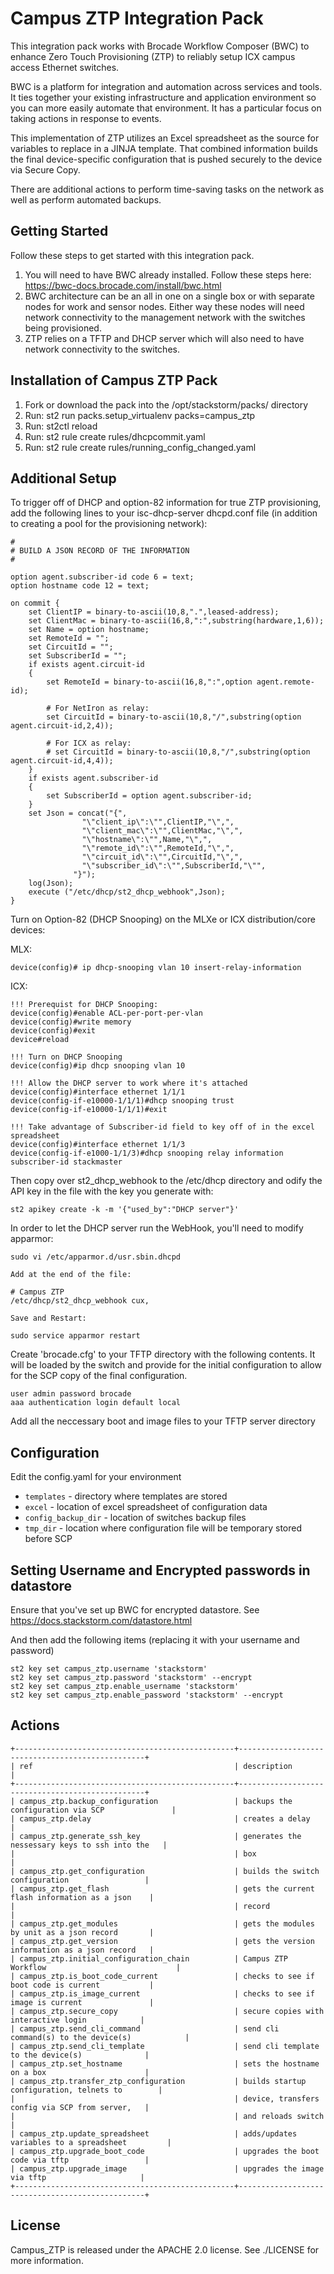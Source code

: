 # Campus ZTP Integration Pack

This integration pack works with Brocade Workflow Composer (BWC) to enhance Zero Touch Provisioning (ZTP) to reliably setup ICX campus access Ethernet switches.

BWC is a platform for integration and automation across services and tools. It ties together your existing infrastructure and application environment so you can more easily automate that environment. It has a particular focus on taking actions in response to events.

This implementation of ZTP utilizes an Excel spreadsheet as the source for variables to replace in a JINJA template. That combined information builds the final device-specific configuration that is pushed securely to the device via Secure Copy.

There are additional actions to perform time-saving tasks on the network as well as perform automated backups.

## Getting Started

Follow these steps to get started with this integration pack.

1. You will need to have BWC already installed. Follow these steps here: https://bwc-docs.brocade.com/install/bwc.html
2. BWC architecture can be an all in one on a single box or with separate nodes for work and sensor nodes. Either way these nodes will need network connectivity to the management network with the switches being provisioned.
3. ZTP relies on a TFTP and DHCP server which will also need to have network connectivity to the switches.

## Installation of Campus ZTP Pack

1. Fork or download the pack into the /opt/stackstorm/packs/ directory
2. Run: st2 run packs.setup_virtualenv packs=campus_ztp
3. Run: st2ctl reload
4. Run: st2 rule create rules/dhcpcommit.yaml
5. Run: st2 rule create rules/running_config_changed.yaml

## Additional Setup

To trigger off of DHCP and option-82 information for true ZTP provisioning, add the following lines to your isc-dhcp-server dhcpd.conf file (in addition to creating a pool for the provisioning network):

```
#
# BUILD A JSON RECORD OF THE INFORMATION
#

option agent.subscriber-id code 6 = text;
option hostname code 12 = text;

on commit {
	set ClientIP = binary-to-ascii(10,8,".",leased-address);
	set ClientMac = binary-to-ascii(16,8,":",substring(hardware,1,6));
	set Name = option hostname;
	set RemoteId = "";
	set CircuitId = "";
	set SubscriberId = "";
	if exists agent.circuit-id
	{
		set RemoteId = binary-to-ascii(16,8,":",option agent.remote-id);

		# For NetIron as relay:
		set CircuitId = binary-to-ascii(10,8,"/",substring(option agent.circuit-id,2,4));

		# For ICX as relay:
		# set CircuitId = binary-to-ascii(10,8,"/",substring(option agent.circuit-id,4,4));
	}
	if exists agent.subscriber-id
	{
		set SubscriberId = option agent.subscriber-id;
	}
	set Json = concat("{",
				"\"client_ip\":\"",ClientIP,"\",",
				"\"client_mac\":\"",ClientMac,"\",",
				"\"hostname\":\"",Name,"\",",
				"\"remote_id\":\"",RemoteId,"\",",
				"\"circuit_id\":\"",CircuitId,"\",",
				"\"subscriber_id\":\"",SubscriberId,"\"",
			  "}");
	log(Json);
	execute ("/etc/dhcp/st2_dhcp_webhook",Json);
}
```

Turn on Option-82 (DHCP Snooping) on the MLXe or ICX distribution/core devices:

MLX:
```
device(config)# ip dhcp-snooping vlan 10 insert-relay-information
```
ICX:
```
!!! Prerequist for DHCP Snooping:
device(config)#enable ACL-per-port-per-vlan
device(config)#write memory
device(config)#exit
device#reload

!!! Turn on DHCP Snooping
device(config)#ip dhcp snooping vlan 10

!!! Allow the DHCP server to work where it's attached
device(config)#interface ethernet 1/1/1
device(config-if-e10000-1/1/1)#dhcp snooping trust
device(config-if-e10000-1/1/1)#exit

!!! Take advantage of Subscriber-id field to key off of in the excel spreadsheet
device(config)#interface ethernet 1/1/3
device(config-if-e1000-1/1/3)#dhcp snooping relay information subscriber-id stackmaster
```

Then copy over st2_dhcp_webhook to the /etc/dhcp directory and odify the API key in the file with the key you generate with:

```
st2 apikey create -k -m '{"used_by":"DHCP server"}'
```

In order to let the DHCP server run the WebHook, you'll need to modify apparmor:

```
sudo vi /etc/apparmor.d/usr.sbin.dhcpd

Add at the end of the file:

# Campus ZTP
/etc/dhcp/st2_dhcp_webhook cux,

Save and Restart:

sudo service apparmor restart
```

Create 'brocade.cfg' to your TFTP directory with the following contents. It will be loaded by the switch and provide for the initial configuration to allow for the SCP copy of the final configuration. 

```
user admin password brocade
aaa authentication login default local
```

Add all the neccessary boot and image files to your TFTP server directory

## Configuration 

Edit the config.yaml for your environment

* `templates` - directory where templates are stored
* `excel` - location of excel spreadsheet of configuration data
* `config_backup_dir` - location of switches backup files
* `tmp_dir` - location where configuration file will be temporary stored before SCP

## Setting Username and Encrypted passwords in datastore

Ensure that you've set up BWC for encrypted datastore. See https://docs.stackstorm.com/datastore.html

And then add the following items (replacing it with your username and password)

```
st2 key set campus_ztp.username 'stackstorm'
st2 key set campus_ztp.password 'stackstorm' --encrypt
st2 key set campus_ztp.enable_username 'stackstorm'
st2 key set campus_ztp.enable_password 'stackstorm' --encrypt
```

## Actions

```
+-------------------------------------------------+-------------------------------------------------+
| ref                                             | description                                     |
+-------------------------------------------------+-------------------------------------------------+
| campus_ztp.backup_configuration                 | backups the configuration via SCP               |
| campus_ztp.delay                                | creates a delay                                 |
| campus_ztp.generate_ssh_key                     | generates the nessessary keys to ssh into the   |
|                                                 | box                                             |
| campus_ztp.get_configuration                    | builds the switch configuration                 |
| campus_ztp.get_flash                            | gets the current flash information as a json    |
|                                                 | record                                          |
| campus_ztp.get_modules                          | gets the modules by unit as a json record       |
| campus_ztp.get_version                          | gets the version information as a json record   |
| campus_ztp.initial_configuration_chain          | Campus ZTP Workflow                             |
| campus_ztp.is_boot_code_current                 | checks to see if boot code is current           |
| campus_ztp.is_image_current                     | checks to see if image is current               |
| campus_ztp.secure_copy                          | secure copies with interactive login            |
| campus_ztp.send_cli_command                     | send cli command(s) to the device(s)            |
| campus_ztp.send_cli_template                    | send cli template to the device(s)              |
| campus_ztp.set_hostname                         | sets the hostname on a box                      |
| campus_ztp.transfer_ztp_configuration           | builds startup configuration, telnets to        |
|                                                 | device, transfers config via SCP from server,   |
|                                                 | and reloads switch                              |
| campus_ztp.update_spreadsheet                   | adds/updates variables to a spreadsheet         |
| campus_ztp.upgrade_boot_code                    | upgrades the boot code via tftp                 |
| campus_ztp.upgrade_image                        | upgrades the image via tftp                     |
+-------------------------------------------------+-------------------------------------------------+
```

## License

Campus_ZTP is released under the APACHE 2.0 license. See ./LICENSE for more information.
